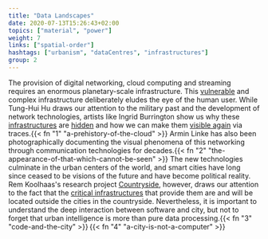```yaml
---
title: "Data Landscapes"
date: 2020-07-13T15:26:43+02:00
topics: ["material", "power"]
weight: 7
links: ["spatial-order"]
hashtags: ["urbanism", "dataCentres", "infrastructures"]
group: 2
---
```


The provision of digital networking, cloud computing and streaming requires an enormous planetary-scale infrastructure. This [vulnerable](https://www.kentik.com/blog/a-year-in-internet-analysis-2022/) and complex infrastructure deliberately eludes the eye of the human user. While Tung-Hui Hu draws our attention to the military past and the development of network technologies, artists like Ingrid Burrington show us why these [infrastructures](http://lifewinning.com/projects/networks-of-new-york/) are [hidden](https://www.theatlantic.com/technology/archive/2015/08/how-to-see-invisible-infrastructure/401204/) and how we can make them [visible again](https://www.theatlantic.com/technology/archive/2016/01/amazon-web-services-data-center/423147/) via traces.{{< fn "1" "a-prehistory-of-the-cloud" >}} Armin Linke has also been photographically documenting the visual phenomena of this networking through communication technologies for decades.{{< fn "2" "the-appearance-of-that-which-cannot-be-seen" >}} The new technologies culminate in the urban centers of the world, and smart cities have long since ceased to be visions of the future and have become political reality. Rem Koolhaas's research project [Countryside](https://oma.eu/lectures/countryside), however, draws our attention to the fact that the [critical infrastructures](https://www.datafarms.org/2019/12/16/cloud-cosmogram/) that provide them are and will be located outside the cities in the countryside. Nevertheless, it is important to understand the deep interaction between software and city, but not to forget that urban intelligence is more than pure data processing.{{< fn "3" "code-and-the-city" >}}&#8239;{{< fn "4" "a-city-is-not-a-computer" >}}